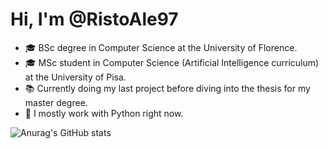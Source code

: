 # Hi, I'm @RistoAle97
- 🎓 BSc degree in Computer Science at the University of Florence.
- 🎓 MSc student in Computer Science (Artificial Intelligence curriculum) at the University of Pisa.
- 📚 Currently doing my last project before diving into the thesis for my master degree.
- 🔨 I mostly work with Python right now.

![Anurag's GitHub stats](https://github-readme-stats.vercel.app/api?username=RistoAle97&show_icons=true&theme=github_dark)
